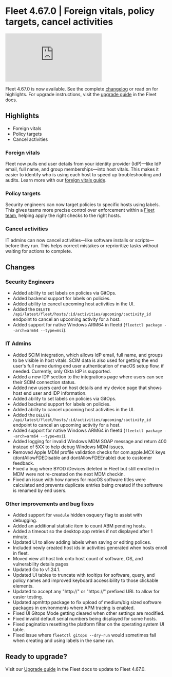 # Fleet 4.67.0 | Foreign vitals, policy targets, cancel activities

<div purpose="embedded-content">
   <iframe src="https://www.youtube.com/embed/5L6Z7Vo2mBk?si=OfkVVcBdHfCeAk5y" frameborder="0" allowfullscreen></iframe>
</div>

Fleet 4.67.0 is now available. See the complete [changelog](https://github.com/fleetdm/fleet/releases/tag/fleet-v4.67.0) or read on for highlights. For upgrade instructions, visit the [upgrade guide](https://fleetdm.com/docs/deploying/upgrading-fleet) in the Fleet docs.

## Highlights

- Foreign vitals
- Policy targets
- Cancel activities

### Foreign vitals

Fleet now pulls end user details from your identity provider (IdP)—like IdP email, full name, and group memberships—into host vitals. This makes it easier to identify who is using each host to speed up troubleshooting and audits. Learn more with our [foreign vitals guide](https://fleetdm.com/guides/foreign-vitals-map-idp-users-to-hosts).

### Policy targets

Security engineers can now target policies to specific hosts using labels. This gives teams more precise control over enforcement within a [Fleet team](https://fleetdm.com/guides/teams), helping apply the right checks to the right hosts.

### Cancel activities

IT admins can now cancel activities—like software installs or scripts—before they run. This helps correct mistakes or reprioritize tasks without waiting for actions to complete.

## Changes

### Security Engineers
- Added ability to set labels on policies via GitOps.
- Added backend support for labels on policies.
- Added ability to cancel upcoming host activities in the UI.
- Added the `DELETE /api/latest/fleet/hosts/:id/activities/upcoming/:activity_id` endpoint to cancel an upcoming activity for a host.
- Added support for native Windows ARM64 in fleetd (`fleetctl package --arch=arm64 --type=msi`).

### IT Admins
- Added SCIM integration, which allows IdP email, full name, and groups to be visible in host vitals. SCIM data is also used for getting the end user's full name during end user authentication of macOS setup flow, if needed. Currently, only Okta IdP is supported.
- Added a new IDP section to the integrations page where users can see their SCIM connection status.
- Added new users card on host details and my device page that shows host end user and IDP information.
- Added ability to set labels on policies via GitOps.
- Added backend support for labels on policies.
- Added ability to cancel upcoming host activities in the UI.
- Added the `DELETE /api/latest/fleet/hosts/:id/activities/upcoming/:activity_id` endpoint to cancel an upcoming activity for a host.
- Added support for native Windows ARM64 in fleetd (`fleetctl package --arch=arm64 --type=msi`).
- Added logging for invalid Windows MDM SOAP message and return 400 instead of 5XX to help debug Windows MDM issues.
- Removed Apple MDM profile validation checks for com.apple.MCX keys (dontAllowFDEDisable and dontAllowFDEEnable) due to customer feedback.
- Fixed a bug where BYOD iDevices deleted in Fleet but still enrolled in MDM were not re-created on the next MDM checkin.
- Fixed an issue with how names for macOS software titles were calculated and prevents duplicate entries being created if the software is renamed by end users.

### Other improvements and bug fixes
- Added support for `vmodule` hidden osquery flag to assist with debugging.
- Added an additional statistic item to count ABM pending hosts.
- Added a timeout so the desktop app retries if not displayed after 1 minute.
- Updated UI to allow adding labels when saving or editing polices.
- Included newly created host ids in activities generated when hosts enroll in fleet.
- Moved view all host link onto host count of software, OS, and vulnerability details pages
- Updated Go to v1.24.1.
- Updated UI tables to truncate with tooltips for software, query, and policy names and improved keyboard accessibility to those clickable elements.
- Updated to accept any "http://" or "https://" prefixed URL to allow for easier testing.
- Updated apmhttp package to fix upload of medium/big sized software packages in environments where APM tracing is enabled.
- Fixed UI Gitops Mode getting cleared when other settings are modified.
- Fixed invalid default serial numbers being displayed for some hosts.
- Fixed pagination resetting the platform filter on the operating system UI table.
- Fixed issue where `fleetctl gitops --dry-run` would sometimes fail when creating and using labels in the same run.

## Ready to upgrade?

Visit our [Upgrade guide](https://fleetdm.com/docs/deploying/upgrading-fleet) in the Fleet docs to update to Fleet 4.67.0.

<meta name="category" value="releases">
<meta name="authorFullName" value="Noah Talerman">
<meta name="authorGitHubUsername" value="noahtalerman">
<meta name="publishedOn" value="2025-04-24">
<meta name="articleTitle" value="Fleet 4.67.0 | Foreign vitals, policy targets, cancel activities">
<meta name="articleImageUrl" value="../website/assets/images/articles/fleet-4.67.0-1600x900@2x.png">